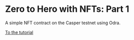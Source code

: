 # Zero to Hero with NFTs: Part 1

A simple NFT contract on the Casper testnet using Odra.

[To the tutorial](tutorial.md)
